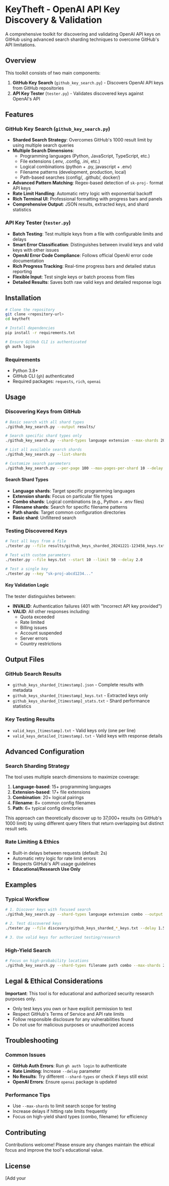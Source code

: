 # KeyTheft - OpenAI API Key Discovery & Validation

A comprehensive toolkit for discovering and validating OpenAI API keys on GitHub using advanced search sharding techniques to overcome GitHub's API limitations.

## Overview

This toolkit consists of two main components:
1. **GitHub Key Search** (`github_key_search.py`) - Discovers OpenAI API keys from GitHub repositories
2. **API Key Tester** (`tester.py`) - Validates discovered keys against OpenAI's API

## Features

### GitHub Key Search (`github_key_search.py`)
- **Sharded Search Strategy**: Overcomes GitHub's 1000 result limit by using multiple search queries
- **Multiple Search Dimensions**: 
  - Programming languages (Python, JavaScript, TypeScript, etc.)
  - File extensions (.env, .config, .ini, etc.)
  - Logical combinations (python + .py, javascript + .env)
  - Filename patterns (development, production, local)
  - Path-based searches (config/, .github/, docker/)
- **Advanced Pattern Matching**: Regex-based detection of `sk-proj-` format API keys
- **Rate Limit Handling**: Automatic retry logic with exponential backoff
- **Rich Terminal UI**: Professional formatting with progress bars and panels
- **Comprehensive Output**: JSON results, extracted keys, and shard statistics

### API Key Tester (`tester.py`)
- **Batch Testing**: Test multiple keys from a file with configurable limits and delays
- **Smart Error Classification**: Distinguishes between invalid keys and valid keys with other issues
- **OpenAI Error Code Compliance**: Follows official OpenAI error code documentation
- **Rich Progress Tracking**: Real-time progress bars and detailed status reporting
- **Flexible Input**: Test single keys or batch process from files
- **Detailed Results**: Saves both raw valid keys and detailed response logs

## Installation

```bash
# Clone the repository
git clone <repository-url>
cd keytheft

# Install dependencies
pip install -r requirements.txt

# Ensure GitHub CLI is authenticated
gh auth login
```

### Requirements
- Python 3.8+
- GitHub CLI (`gh`) authenticated
- Required packages: `requests`, `rich`, `openai`

## Usage

### Discovering Keys from GitHub

```bash
# Basic search with all shard types
./github_key_search.py --output results/

# Search specific shard types only
./github_key_search.py --shard-types language extension --max-shards 20

# List all available search shards
./github_key_search.py --list-shards

# Customize search parameters
./github_key_search.py --per-page 100 --max-pages-per-shard 10 --delay 2.0
```

#### Search Shard Types
- **Language shards**: Target specific programming languages
- **Extension shards**: Focus on particular file types  
- **Combo shards**: Logical combinations (e.g., Python + .env files)
- **Filename shards**: Search for specific filename patterns
- **Path shards**: Target common configuration directories
- **Basic shard**: Unfiltered search

### Testing Discovered Keys

```bash
# Test all keys from a file
./tester.py --file results/github_keys_sharded_20241221-123456_keys.txt

# Test with custom parameters
./tester.py --file keys.txt --start 10 --limit 50 --delay 2.0

# Test a single key
./tester.py --key "sk-proj-abcd1234..."
```

#### Key Validation Logic
The tester distinguishes between:
- **INVALID**: Authentication failures (401 with "Incorrect API key provided")
- **VALID**: All other responses including:
  - Quota exceeded
  - Rate limited  
  - Billing issues
  - Account suspended
  - Server errors
  - Country restrictions

## Output Files

### GitHub Search Results
- `github_keys_sharded_[timestamp].json` - Complete results with metadata
- `github_keys_sharded_[timestamp]_keys.txt` - Extracted keys only
- `github_keys_sharded_[timestamp]_stats.txt` - Shard performance statistics

### Key Testing Results  
- `valid_keys_[timestamp].txt` - Valid keys only (one per line)
- `valid_keys_detailed_[timestamp].txt` - Valid keys with response details

## Advanced Configuration

### Search Sharding Strategy
The tool uses multiple search dimensions to maximize coverage:

1. **Language-based**: 15+ programming languages
2. **Extension-based**: 17+ file extensions  
3. **Combination**: 20+ logical pairings
4. **Filename**: 8+ common config filenames
5. **Path**: 6+ typical config directories

This approach can theoretically discover up to 37,000+ results (vs GitHub's 1000 limit) by using different query filters that return overlapping but distinct result sets.

### Rate Limiting & Ethics
- Built-in delays between requests (default: 2s)
- Automatic retry logic for rate limit errors
- Respects GitHub's API usage guidelines
- **Educational/Research Use Only**

## Examples

### Typical Workflow
```bash
# 1. Discover keys with focused search
./github_key_search.py --shard-types language extension combo --output discovery/

# 2. Test discovered keys  
./tester.py --file discovery/github_keys_sharded_*_keys.txt --delay 1.5

# 3. Use valid keys for authorized testing/research
```

### High-Yield Search
```bash
# Focus on high-probability locations
./github_key_search.py --shard-types filename path combo --max-shards 25
```

## Legal & Ethical Considerations

**Important**: This tool is for educational and authorized security research purposes only.

- Only test keys you own or have explicit permission to test
- Respect GitHub's Terms of Service and API rate limits
- Follow responsible disclosure for any vulnerabilities found
- Do not use for malicious purposes or unauthorized access

## Troubleshooting

### Common Issues
- **GitHub Auth Errors**: Run `gh auth login` to authenticate
- **Rate Limiting**: Increase `--delay` parameter
- **No Results**: Try different `--shard-types` or check if keys still exist
- **OpenAI Errors**: Ensure `openai` package is updated

### Performance Tips
- Use `--max-shards` to limit search scope for testing
- Increase delays if hitting rate limits frequently
- Focus on high-yield shard types (combo, filename) for efficiency

## Contributing

Contributions welcome! Please ensure any changes maintain the ethical focus and improve the tool's educational value.

## License

[Add your